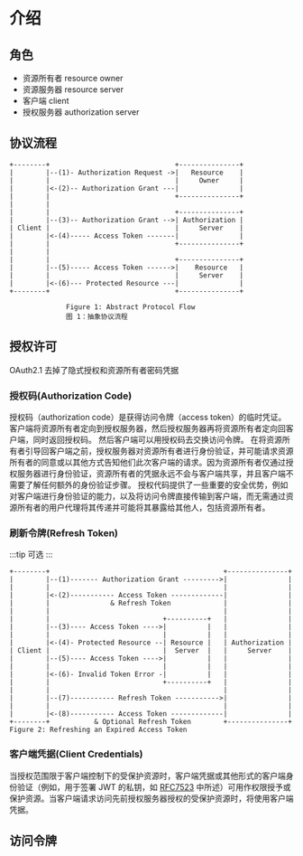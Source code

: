 
# 介绍

## 角色
- 资源所有者 resource owner
- 资源服务器 resource server
- 客户端 client
- 授权服务器 authorization server


## 协议流程
```
+--------+                               +---------------+
|        |--(1)- Authorization Request ->|   Resource    |
|        |                               |     Owner     |
|        |<-(2)-- Authorization Grant ---|               |
|        |                               +---------------+
|        |
|        |                               +---------------+
|        |--(3)-- Authorization Grant -->| Authorization |
| Client |                               |     Server    |
|        |<-(4)----- Access Token -------|               |
|        |                               +---------------+
|        |
|        |                               +---------------+
|        |--(5)----- Access Token ------>|    Resource   |
|        |                               |     Server    |
|        |<-(6)--- Protected Resource ---|               |
+--------+                               +---------------+

              Figure 1: Abstract Protocol Flow
              图 1：抽象协议流程
```

## 授权许可

OAuth2.1 去掉了隐式授权和资源所有者密码凭据

### 授权码(Authorization Code)

授权码（authorization code）是获得访问令牌（access token）的临时凭证。
客户端将资源所有者定向到授权服务器，然后授权服务器再将资源所有者定向回客户端，同时返回授权码。
然后客户端可以用授权码去交换访问令牌。
在将资源所有者引导回客户端之前，授权服务器对资源所有者进行身份验证，并可能请求资源所有者的同意或以其他方式告知他们此次客户端的请求。因为资源所有者仅通过授权服务器进行身份验证，资源所有者的凭据永远不会与客户端共享，并且客户端不需要了解任何额外的身份验证步骤。
授权代码提供了一些重要的安全优势，例如对客户端进行身份验证的能力，以及将访问令牌直接传输到客户端，而无需通过资源所有者的用户代理将其传递并可能将其暴露给其他人，包括资源所有者。


### 刷新令牌(Refresh Token)
:::tip
可选
:::

```
+--------+                                           +---------------+
|        |--(1)------- Authorization Grant --------->|               |
|        |                                           |               |
|        |<-(2)----------- Access Token -------------|               |
|        |               & Refresh Token             |               |
|        |                                           |               |
|        |                            +----------+   |               |
|        |--(3)---- Access Token ---->|          |   |               |
|        |                            |          |   |               |
|        |<-(4)- Protected Resource --| Resource |   | Authorization |
| Client |                            |  Server  |   |     Server    |
|        |--(5)---- Access Token ---->|          |   |               |
|        |                            |          |   |               |
|        |<-(6)- Invalid Token Error -|          |   |               |
|        |                            +----------+   |               |
|        |                                           |               |
|        |--(7)----------- Refresh Token ----------->|               |
|        |                                           |               |
|        |<-(8)----------- Access Token -------------|               |
+--------+           & Optional Refresh Token        +---------------+
Figure 2: Refreshing an Expired Access Token
```

### 客户端凭据(Client Credentials)


当授权范围限于客户端控制下的受保护资源时，客户端凭据或其他形式的客户端身份验证（例如，用于签署 JWT 的私钥，如 [RFC7523](https://www.rfc-editor.org/info/rfc7523) 中所述）可用作权限授予或保护资源。当客户端请求访问先前授权服务器授权的受保护资源时，将使用客户端凭据。

## 访问令牌

